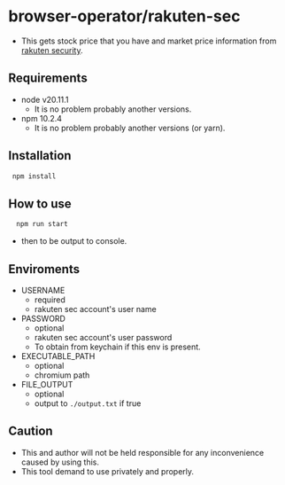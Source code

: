 # browser-operator/rakuten-sec

- This gets stock price that you have and market price information from [rakuten security](https://www.rakuten-sec.co.jp/).

## Requirements

- node v20.11.1
  - It is no problem probably another versions.
- npm 10.2.4
  - It is no problem probably another versions (or yarn).

## Installation

```bash
 npm install
```

## How to use

```bash
  npm run start
```

- then to be output to console.

## Enviroments

- USERNAME
  - required
  - rakuten sec account's user name
- PASSWORD
  - optional
  - rakuten sec account's user password
  - To obtain from keychain if this env is present.
- EXECUTABLE_PATH
  - optional
  - chromium path
- FILE_OUTPUT
  - optional
  - output to `./output.txt` if true

## Caution

- This and author will not be held responsible for any inconvenience caused by using this.
- This tool demand to use privately and properly.
